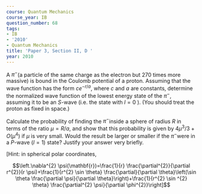 ```yaml
---
course: Quantum Mechanics
course_year: IB
question_number: 68
tags:
- IB
- '2010'
- Quantum Mechanics
title: 'Paper 3, Section II, D '
year: 2010
---
```




A $\pi^{-}$(a particle of the same charge as the electron but 270 times more massive) is bound in the Coulomb potential of a proton. Assuming that the wave function has the form $c e^{-r / a}$, where $c$ and $a$ are constants, determine the normalized wave function of the lowest energy state of the $\pi^{-}$, assuming it to be an $S$-wave (i.e. the state with $l=0$ ). (You should treat the proton as fixed in space.)

Calculate the probability of finding the $\pi^{-}$inside a sphere of radius $R$ in terms of the ratio $\mu=R / a$, and show that this probability is given by $4 \mu^{3} / 3+O\left(\mu^{4}\right)$ if $\mu$ is very small. Would the result be larger or smaller if the $\pi^{-}$were in a $P$-wave $(l=1)$ state? Justify your answer very briefly.

[Hint: in spherical polar coordinates,

$$\left.\nabla^{2} \psi(\mathbf{r})=\frac{1}{r} \frac{\partial^{2}}{\partial r^{2}}(r \psi)+\frac{1}{r^{2} \sin \theta} \frac{\partial}{\partial \theta}\left(\sin \theta \frac{\partial \psi}{\partial \theta}\right)+\frac{1}{r^{2} \sin ^{2} \theta} \frac{\partial^{2} \psi}{\partial \phi^{2}}\right]$$
